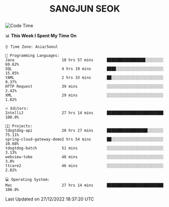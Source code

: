 <h1>
 <p align="center">
   SANGJUN SEOK
 </p>
</h1>

<!--START_SECTION:waka-->
![Code Time](http://img.shields.io/badge/Code%20Time-2%2C126%20hrs%208%20mins-blue)

📊 **This Week I Spent My Time On** 

```text
⌚︎ Time Zone: Asia/Seoul

💬 Programming Languages: 
Java                     18 hrs 57 mins      █████████████████░░░░░░░░   69.62% 
SQL                      4 hrs 19 mins       ████░░░░░░░░░░░░░░░░░░░░░   15.85% 
YAML                     2 hrs 33 mins       ██░░░░░░░░░░░░░░░░░░░░░░░   9.37% 
HTTP Request             39 mins             ░░░░░░░░░░░░░░░░░░░░░░░░░   2.42% 
XML                      29 mins             ░░░░░░░░░░░░░░░░░░░░░░░░░   1.82%

🔥 Editors: 
IntelliJ                 27 hrs 14 mins      █████████████████████████   100.0%

🐱‍💻 Projects: 
tdogtdog-api             20 hrs 27 mins      ██████████████████░░░░░░░   75.11% 
spring-cloud-gateway-demo2 hrs 54 mins       ██░░░░░░░░░░░░░░░░░░░░░░░   10.68% 
tdogtdog-batch           51 mins             ░░░░░░░░░░░░░░░░░░░░░░░░░   3.13% 
webview-tobe             48 mins             ░░░░░░░░░░░░░░░░░░░░░░░░░   3.0% 
ttcare2                  46 mins             ░░░░░░░░░░░░░░░░░░░░░░░░░   2.82%

💻 Operating System: 
Mac                      27 hrs 14 mins      █████████████████████████   100.0%

```


 Last Updated on 27/12/2022 18:37:20 UTC
<!--END_SECTION:waka-->
